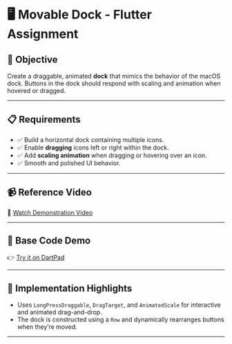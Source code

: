 # 🖥️ Movable Dock - Flutter Assignment

## 🎯 Objective
Create a draggable, animated **dock** that mimics the behavior of the macOS dock. Buttons in the dock should respond with scaling and animation when hovered or dragged.

---

## 📋 Requirements

- ✅ Build a horizontal dock containing multiple icons.
- ✅ Enable **dragging** icons left or right within the dock.
- ✅ Add **scaling animation** when dragging or hovering over an icon.
- ✅ Smooth and polished UI behavior.

---

## 📹 Reference Video

📼 [Watch Demonstration Video](https://drive.google.com/file/d/1VJYh_0_9B1LGFqQOWlumSgjirrrRSdzJ/view?usp=drivesdk)

---

## 🚀 Base Code Demo

👉 [Try it on DartPad](https://dartpad.dev/?id=45fa197194bbdfbc4eb65ca5e70733f6)

---

## 🧠 Implementation Highlights

- Uses `LongPressDraggable`, `DragTarget`, and `AnimatedScale` for interactive and animated drag-and-drop.
- The dock is constructed using a `Row` and dynamically rearranges buttons when they’re moved.

---
